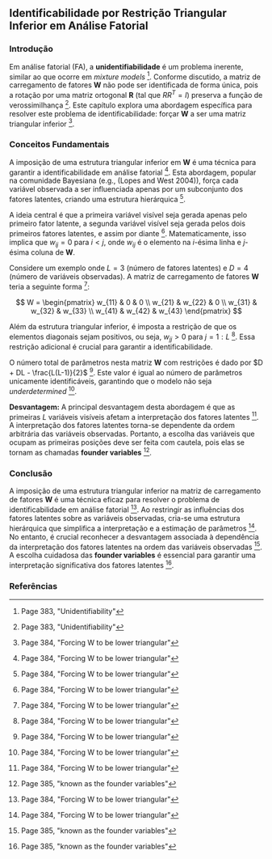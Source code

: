 ## Identificabilidade por Restrição Triangular Inferior em Análise Fatorial

### Introdução
Em análise fatorial (FA), a **unidentifiabilidade** é um problema inerente, similar ao que ocorre em *mixture models* [^3]. Conforme discutido, a matriz de carregamento de fatores **W** não pode ser identificada de forma única, pois a rotação por uma matriz ortogonal **R** (tal que $RR^T = I$) preserva a função de verossimilhança [^3]. Este capítulo explora uma abordagem específica para resolver este problema de identificabilidade: forçar **W** a ser uma matriz triangular inferior [^4].

### Conceitos Fundamentais

A imposição de uma estrutura triangular inferior em **W** é uma técnica para garantir a identificabilidade em análise fatorial [^4]. Esta abordagem, popular na comunidade Bayesiana (e.g., (Lopes and West 2004)), força cada variável observada a ser influenciada apenas por um subconjunto dos fatores latentes, criando uma estrutura hierárquica [^4].

A ideia central é que a primeira variável visível seja gerada apenas pelo primeiro fator latente, a segunda variável visível seja gerada pelos dois primeiros fatores latentes, e assim por diante [^4]. Matematicamente, isso implica que $w_{ij} = 0$ para $i < j$, onde $w_{ij}$ é o elemento na *i*-ésima linha e *j*-ésima coluna de **W**.

Considere um exemplo onde $L = 3$ (número de fatores latentes) e $D = 4$ (número de variáveis observadas). A matriz de carregamento de fatores **W** teria a seguinte forma [^4]:

$$ W = \begin{pmatrix} w_{11} & 0 & 0 \\ w_{21} & w_{22} & 0 \\ w_{31} & w_{32} & w_{33} \\ w_{41} & w_{42} & w_{43} \end{pmatrix} $$

Além da estrutura triangular inferior, é imposta a restrição de que os elementos diagonais sejam positivos, ou seja, $w_{jj} > 0$ para $j = 1 : L$ [^4]. Essa restrição adicional é crucial para garantir a identificabilidade.

O número total de parâmetros nesta matriz **W** com restrições é dado por $D + DL - \frac{L(L-1)}{2}$ [^4]. Este valor é igual ao número de parâmetros unicamente identificáveis, garantindo que o modelo não seja *underdetermined* [^4].

**Desvantagem:** A principal desvantagem desta abordagem é que as primeiras *L* variáveis visíveis afetam a interpretação dos fatores latentes [^4]. A interpretação dos fatores latentes torna-se dependente da ordem arbitrária das variáveis observadas. Portanto, a escolha das variáveis que ocupam as primeiras posições deve ser feita com cautela, pois elas se tornam as chamadas **founder variables** [^5].

### Conclusão

A imposição de uma estrutura triangular inferior na matriz de carregamento de fatores **W** é uma técnica eficaz para resolver o problema de identificabilidade em análise fatorial [^4]. Ao restringir as influências dos fatores latentes sobre as variáveis observadas, cria-se uma estrutura hierárquica que simplifica a interpretação e a estimação de parâmetros [^4]. No entanto, é crucial reconhecer a desvantagem associada à dependência da interpretação dos fatores latentes na ordem das variáveis observadas [^5]. A escolha cuidadosa das **founder variables** é essencial para garantir uma interpretação significativa dos fatores latentes [^5].

### Referências
[^3]: Page 383, "Unidentifiability"
[^4]: Page 384, "Forcing W to be lower triangular"
[^5]: Page 385, "known as the founder variables"

<!-- END -->